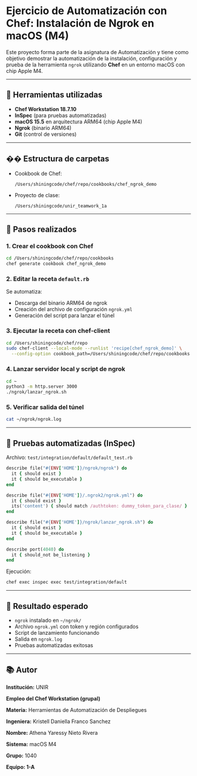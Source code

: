 # Ejercicio de Automatización con Chef: Instalación de Ngrok en macOS (M4)

Este proyecto forma parte de la asignatura de Automatización y tiene como objetivo demostrar la automatización de la instalación, configuración y prueba de la herramienta `ngrok` utilizando **Chef** en un entorno macOS con chip Apple M4.

---

## 🔧 Herramientas utilizadas

* **Chef Workstation 18.7.10**
* **InSpec** (para pruebas automatizadas)
* **macOS 15.5** en arquitectura ARM64 (chip Apple M4)
* **Ngrok** (binario ARM64)
* **Git** (control de versiones)

---

## �� Estructura de carpetas

* Cookbook de Chef:

  ```
  /Users/shiningcode/chef/repo/cookbooks/chef_ngrok_demo
  ```

* Proyecto de clase:

  ```
  /Users/shiningcode/unir_teamwork_1a
  ```

---

## 📆 Pasos realizados

### 1. Crear el cookbook con Chef

```bash
cd /Users/shiningcode/chef/repo/cookbooks
chef generate cookbook chef_ngrok_demo
```

### 2. Editar la receta `default.rb`

Se automatiza:

* Descarga del binario ARM64 de ngrok
* Creación del archivo de configuración `ngrok.yml`
* Generación del script para lanzar el túnel

### 3. Ejecutar la receta con chef-client

```bash
cd /Users/shiningcode/chef/repo
sudo chef-client --local-mode --runlist 'recipe[chef_ngrok_demo]' \
  --config-option cookbook_path=/Users/shiningcode/chef/repo/cookbooks
```

### 4. Lanzar servidor local y script de ngrok

```bash
cd ~
python3 -m http.server 3000
./ngrok/lanzar_ngrok.sh
```

### 5. Verificar salida del túnel

```bash
cat ~/ngrok/ngrok.log
```
---

## 🔮 Pruebas automatizadas (InSpec)

Archivo: `test/integration/default/default_test.rb`

```ruby
describe file("#{ENV['HOME']}/ngrok/ngrok") do
  it { should exist }
  it { should be_executable }
end

describe file("#{ENV['HOME']}/.ngrok2/ngrok.yml") do
  it { should exist }
  its('content') { should match /authtoken: dummy_token_para_clase/ }
end

describe file("#{ENV['HOME']}/ngrok/lanzar_ngrok.sh") do
  it { should exist }
  it { should be_executable }
end

describe port(4040) do
  it { should_not be_listening }
end
```

Ejecución:

```bash
chef exec inspec exec test/integration/default
```

---

## 📄 Resultado esperado

* `ngrok` instalado en `~/ngrok/`
* Archivo `ngrok.yml` con token y región configurados
* Script de lanzamiento funcionando
* Salida en `ngrok.log`
* Pruebas automatizadas exitosas

---

## 📚 Autor
**Institución:** UNIR  


**Empleo del Chef Workstation (grupal)**


**Materia:** Herramientas de Automatización de Despliegues


**Ingeniera:** Kristell Daniella Franco Sanchez    


**Nombre:** Athena Yaressy Nieto Rivera


**Sistema:** macOS M4


**Grupo:** 1040


**Equipo: 1-A**

